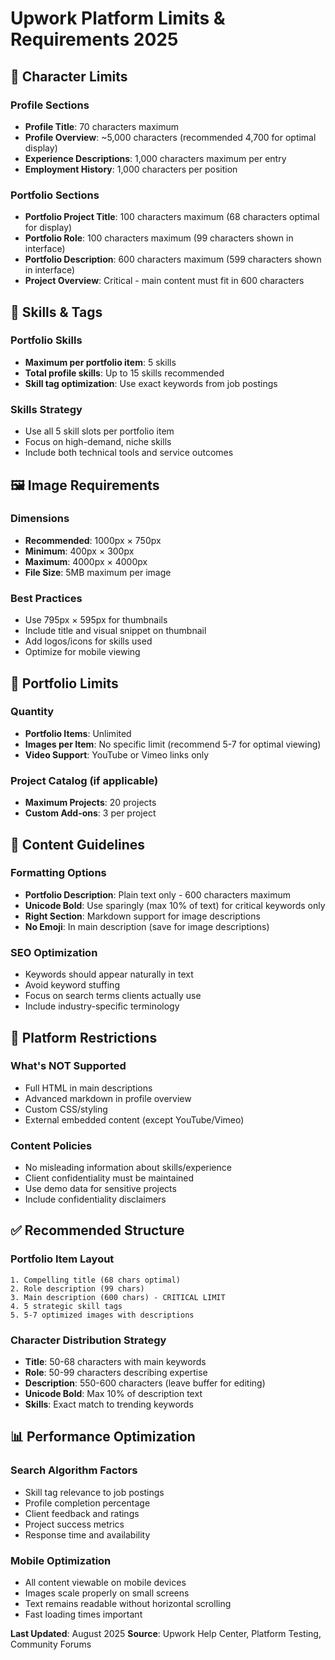# Upwork Platform Limits & Requirements 2025

## 📏 Character Limits

### Profile Sections
- **Profile Title**: 70 characters maximum
- **Profile Overview**: ~5,000 characters (recommended 4,700 for optimal display)
- **Experience Descriptions**: 1,000 characters maximum per entry
- **Employment History**: 1,000 characters per position

### Portfolio Sections  
- **Portfolio Project Title**: 100 characters maximum (68 characters optimal for display)
- **Portfolio Role**: 100 characters maximum (99 characters shown in interface)  
- **Portfolio Description**: 600 characters maximum (599 characters shown in interface)
- **Project Overview**: Critical - main content must fit in 600 characters

## 🎯 Skills & Tags

### Portfolio Skills
- **Maximum per portfolio item**: 5 skills
- **Total profile skills**: Up to 15 skills recommended
- **Skill tag optimization**: Use exact keywords from job postings

### Skills Strategy
- Use all 5 skill slots per portfolio item
- Focus on high-demand, niche skills
- Include both technical tools and service outcomes

## 🖼️ Image Requirements

### Dimensions
- **Recommended**: 1000px × 750px
- **Minimum**: 400px × 300px  
- **Maximum**: 4000px × 4000px
- **File Size**: 5MB maximum per image

### Best Practices
- Use 795px × 595px for thumbnails
- Include title and visual snippet on thumbnail
- Add logos/icons for skills used
- Optimize for mobile viewing

## 📁 Portfolio Limits

### Quantity
- **Portfolio Items**: Unlimited
- **Images per Item**: No specific limit (recommend 5-7 for optimal viewing)
- **Video Support**: YouTube or Vimeo links only

### Project Catalog (if applicable)
- **Maximum Projects**: 20 projects
- **Custom Add-ons**: 3 per project

## 📝 Content Guidelines

### Formatting Options
- **Portfolio Description**: Plain text only - 600 characters maximum
- **Unicode Bold**: Use sparingly (max 10% of text) for critical keywords only
- **Right Section**: Markdown support for image descriptions  
- **No Emoji**: In main description (save for image descriptions)

### SEO Optimization
- Keywords should appear naturally in text
- Avoid keyword stuffing
- Focus on search terms clients actually use
- Include industry-specific terminology

## 🚫 Platform Restrictions

### What's NOT Supported
- Full HTML in main descriptions
- Advanced markdown in profile overview
- Custom CSS/styling
- External embedded content (except YouTube/Vimeo)

### Content Policies
- No misleading information about skills/experience
- Client confidentiality must be maintained
- Use demo data for sensitive projects
- Include confidentiality disclaimers

## ✅ Recommended Structure

### Portfolio Item Layout
```
1. Compelling title (68 chars optimal)
2. Role description (99 chars)
3. Main description (600 chars) - CRITICAL LIMIT
4. 5 strategic skill tags
5. 5-7 optimized images with descriptions
```

### Character Distribution Strategy
- **Title**: 50-68 characters with main keywords
- **Role**: 50-99 characters describing expertise
- **Description**: 550-600 characters (leave buffer for editing)
- **Unicode Bold**: Max 10% of description text
- **Skills**: Exact match to trending keywords

## 📊 Performance Optimization

### Search Algorithm Factors
- Skill tag relevance to job postings
- Profile completion percentage
- Client feedback and ratings
- Project success metrics
- Response time and availability

### Mobile Optimization
- All content viewable on mobile devices
- Images scale properly on small screens
- Text remains readable without horizontal scrolling
- Fast loading times important

**Last Updated**: August 2025
**Source**: Upwork Help Center, Platform Testing, Community Forums